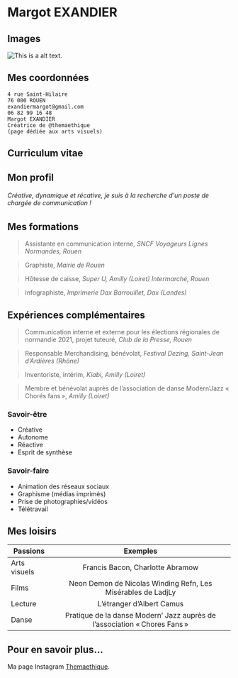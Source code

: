 # Margot EXANDIER

## Images

![This is a alt text.](/image/sample.png "This is a sample image.")

## Mes coordonnées

```
4 rue Saint-Hilaire 
76 000 ROUEN
exandiermargot@gmail.com
06 82 99 16 48
Margot EXANDIER
Créatrice de @themaethique
(page dédiée aux arts visuels)
```
## Curriculum vitae

## Mon profil
###### Créative, dynamique et récative, je suis à la recherche d'un poste de chargée de communication !

## Mes formations

> Assistante en communication interne, _SNCF Voyageurs Lignes Normandes, Rouen_

> Graphiste,
_Mairie de Rouen_

> Hôtesse de caisse,
_Super U, Amilly (Loiret)_
_Intermarché, Rouen_

> Infographiste,
_Imprimerie Dax Barrouillet, Dax (Landes)_

## Expériences complémentaires

> Communication interne et externe pour les élections régionales de normandie 2021, projet tuteuré, 
_Club de la Presse, Rouen_

> Responsable Merchandising, bénévolat,
_Festival Dezing, Saint-Jean d’Ardières (Rhône)_

> Inventoriste, intérim,
_Kiabi, Amilly (Loiret)_

> Membre et bénévolat auprès de l’association 
de danse Modern’Jazz « Chorés fans »,
_Amilly (Loiret)_

### Savoir-être

* Créative        
* Autonome
* Réactive        
* Esprit de synthèse

### Savoir-faire

* Animation des réseaux sociaux
* Graphisme (médias imprimés)
* Prise de photographies/vidéos
* Télétravail


## Mes loisirs

| Passions  | Exemples |
| ------------- |:-------------:|
| Arts visuels     | Francis Bacon, Charlotte Abramow    |
| Films    | Neon Demon de Nicolas Winding Refn, Les Misérables de LadjLy    |
| Lecture     | L’étranger d’Albert Camus   |
| Danse     | Pratique de la danse Modern’ Jazz auprès de l’association « Chores Fans »      |

## Pour en savoir plus...

Ma page Instagram [Themaethique](https://www.instagram.com/themaethique/?hl=fr).
